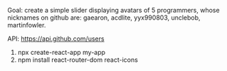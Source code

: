 Goal: create a simple slider displaying avatars of 5 programmers, whose nicknames on github are: gaearon, acdlite, yyx990803, unclebob, martinfowler.

API: https://api.github.com/users

1. npx create-react-app my-app
2. npm install react-router-dom react-icons
